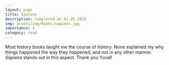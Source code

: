 ```yaml
---
layout: page
title: Sapiens
description: Completed on 01.05.2022
img: assets/img/books/sapiens.jpg
importance: 1
category: read
---
```


Most history books taught me the course of history. None explained my why
things happened the way they happened, and not in any other manner.
_Sapiens_ stands out in this aspect. Thank you Yuval!


